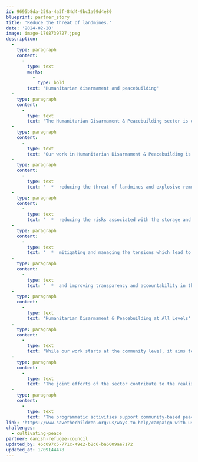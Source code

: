```yaml
---
id: 9695b8da-259a-4a3f-84d4-9bc1a99d4e80
blueprint: partner_story
title: 'Reduce the threat of landmines.'
date: '2024-02-20'
image: image-1708739727.jpeg
description:
  -
    type: paragraph
    content:
      -
        type: text
        marks:
          -
            type: bold
        text: 'Humanitarian disarmament and peacebuilding'
  -
    type: paragraph
    content:
      -
        type: text
        text: 'The Humanitarian Disarmament & Peacebuilding sector is one of DRC’s five core sectors of intervention. It seeks to contribute to the fields of disarmament and peacebuilding through a focus on the safety and security of the conflict- and displacement-affected populations at the center of DRC’s mandate.'
  -
    type: paragraph
    content:
      -
        type: text
        text: 'Our work in Humanitarian Disarmament & Peacebuilding is guided by a bottom-up, rights-based approach, which emphasizes the right of conflict- and displacement-affected communities to safety and security. Community-level activities include, but are not limited to:'
  -
    type: paragraph
    content:
      -
        type: text
        text: '  *  reducing the threat of landmines and explosive remnants of war'
  -
    type: paragraph
    content:
      -
        type: text
        text: '  *  reducing the risks associated with the storage and circulation of weapons and munitions'
  -
    type: paragraph
    content:
      -
        type: text
        text: '  *  mitigating and managing the tensions which lead to conflict'
  -
    type: paragraph
    content:
      -
        type: text
        text: '  *  and improving transparency and accountability in the relationships between local communities and duty bearers, such as local security providers.'
  -
    type: paragraph
    content:
      -
        type: text
        text: 'Humanitarian Disarmament & Peacebuilding at All Levels'
  -
    type: paragraph
    content:
      -
        type: text
        text: 'While our work starts at the community level, it aims to influence change at all levels to increase the understanding of community-level issues and encourage engagement with them. This in turn strengthens the formal and informal institutional environment, which influences people’s safety and security at a local, national, and regional level.  ​​​​​​​'
  -
    type: paragraph
    content:
      -
        type: text
        text: 'The joint efforts of the sector contribute to the realization of Sustainable Development Goal 16 promoting peaceful, just, and inclusive institutions and societies. This is done by combating the proliferation of small arms and light weapons, removing the threats posed by landmines and other explosive remnants of war, and improving security governance to prevent and manage conflicts. '
  -
    type: paragraph
    content:
      -
        type: text
        text: 'The programmatic activities support community-based peacebuilding and security and promote sustainability by providing information on peace and security at all levels of society. The sector is relevant for the development of global policy not only within disarmament and peacebuilding, but also in the humanitarian-development-peace ‘Triple Nexus’.'
link: 'https://www.savethechildren.org/us/ways-to-help/campaign-with-us/stop-war-on-children'
challenges:
  - cultivating-peace
partner: danish-refugee-council
updated_by: 46c097c5-771c-49e2-b8c6-ba6009ae7172
updated_at: 1709144478
---
```

